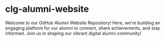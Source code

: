 # clg-alumni-website
Welcome to our GitHub Alumni Website Repository! Here, we're building an engaging platform for our alumni to connect, share achievements, and stay informed. Join us in shaping our vibrant digital alumni community!
